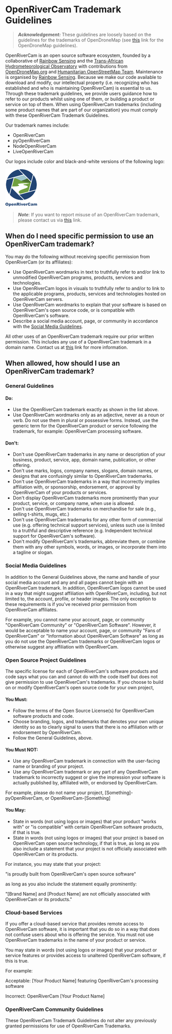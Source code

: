 # OpenRiverCam Trademark Guidelines

> **_Acknowledgement:_** These guidelines are loosely based on the guidelines for the trademarks of OpenDroneMap (see [this](https://github.com/OpenDroneMap/documents/blob/master/TRADEMARK.md) link for the OpenDroneMap guidelines).

OpenRiverCam is an open source software ecosystem, founded by a collaborative of [Rainbow Sensing](https://rainbowsensing.com/) and the [Trans-African Hydrometeorological Observatory](https://tahmo.org/) with contributions from [OpenDroneMap.org](https://opendronemap.org/) and [Humanitarian OpenStreetMap Team](https://www.hotosm.org/). Maintenance is organised by [Rainbow Sensing](https://rainbowsensing.com/). Because we make our code available to download and modify, our intellectual property (i.e. recognizing who has established and who is maintaining OpenRiverCam) is essential to us. Through these trademark guidelines, we provide users guidance how to refer to our products whilst using one of them, or building a product or service on top of them. When using OpenRiverCam trademarks (including some product names that are part of our organization) you must comply with these OpenRiverCam Trademark Guidelines.

Our trademark names include:

 * OpenRiverCam
 * pyOpenRiverCam
 * NodeOpenRiverCam
 * LiveOpenRiverCam

Our logos include color and black-and-white versions of the following logo:

 ![ORC](https://raw.githubusercontent.com/localdevices/pyorc/176-implement-openrivercam-logo/docs/_static/orc_logo_color.png)

> **_Note_**: If you want to report misuse of an OpenRiverCam trademark, please contact us via [this](https://rainbowsensing.com/index.php/contact-2/) link.

## When do I need specific permission to use an OpenRiverCam trademark?

You may do the following without receiving specific permission from OpenRiverCam (or its affiliates):

 * Use OpenRiverCam wordmarks in text to truthfully refer to and/or link to unmodified OpenRiverCam programs, products, services and technologies.
 * Use OpenRiverCam logos in visuals to truthfully refer to and/or to link to the applicable programs, products, services and technologies hosted on OpenRiverCam servers.
 * Use OpenRiverCam wordmarks to explain that your software is based on OpenRiverCam's open source code, or is compatible with OpenRiverCam's software.
 * Describe a social media account, page, or community in accordance with the [Social Media Guidelines](#social-media-guidelines).

All other uses of an OpenRiverCam trademark require our prior written permission. This includes any use of a OpenRiverCam trademark in a domain name. Contact us at [this](https://rainbowsensing.com/index.php/contact-2/) link for more information.

## When allowed, how should I use an OpenRiverCam trademark?

### General Guidelines

#### Do:

 * Use the OpenRiverCam trademark exactly as shown in the list above.
 * Use OpenRiverCam wordmarks only as an adjective, never as a noun or verb. Do not use them in plural or possessive forms. Instead, use the generic term for the OpenRiverCam product or service following the trademark, for example: OpenRiverCam processing software.

#### Don't:

 * Don't use OpenRiverCam trademarks in any name or description of your business, product, service, app, domain name, publication, or other offering.
 * Don't use marks, logos, company names, slogans, domain names, or designs that are confusingly similar to OpenRiverCam trademarks.
 * Don't use OpenRiverCam trademarks in a way that incorrectly implies affiliation with, or sponsorship, endorsement, or approval by OpenRiverCam of your products or services.
 * Don't display OpenRiverCam trademarks more prominently than your product, service, or company name, when use is allowed.
 * Don't use OpenRiverCam trademarks on merchandise for sale (e.g., selling t-shirts, mugs, etc.)
 * Don't use OpenRiverCam trademarks for any other form of commercial use (e.g. offering technical support services), unless such use is limited to a truthful and descriptive reference (e.g. Independent technical support for OpenRiverCam's software).
 * Don't modify OpenRiverCam's trademarks, abbreviate them, or combine them with any other symbols, words, or images, or incorporate them into a tagline or slogan.

 ### Social Media Guidelines

In addition to the General Guidelines above, the name and handle of your social media account and any and all pages cannot begin with an OpenRiverCam trademark. In addition, OpenRiverCam logos cannot be used in a way that might suggest affiliation with OpenRiverCam, including, but not limited to, the account, profile, or header images. The only exception to these requirements is if you've received prior permission from OpenRiverCam affiliates.

For example, you cannot name your account, page, or community "OpenRiverCam Community" or "OpenRiverCam Software". However, it would be acceptable to name your account, page, or community "Fans of OpenRiverCam" or "Information about OpenRiverCam Software" as long as you do not use the OpenRiverCam trademarks or OpenRiverCam logos or otherwise suggest any affiliation with OpenRiverCam.

### Open Source Project Guidelines

The specific license for each of OpenRiverCam's software products and code says what you can and cannot do with the code itself but does not give permission to use OpenRiverCam's trademarks. If you choose to build on or modify OpenRiverCam's open source code for your own project,

#### You Must:

 * Follow the terms of the Open Source License(s) for OpenRiverCam software products and code.
 * Choose branding, logos, and trademarks that denotes your own unique identity so as to clearly signal to users that there is no affiliation with or endorsement by OpenRiverCam.
 * Follow the General Guidelines, above.

#### You Must NOT:

* Use any OpenRiverCam trademark in connection with the user-facing name or branding of your project.
 * Use any OpenRiverCam trademark or any part of any OpenRiverCam trademark to incorrectly suggest or give the impression your software is actually published by, affiliated with, or endorsed by OpenRiverCam.

For example, please do not name your project, [Something]-pyOpenRiverCam, or OpenRiverCam-[Something]

#### You May:

 * State in words (not using logos or images) that your product "works with" or "is compatible" with certain OpenRiverCam software products, if that is true.
 * State in words (not using logos or images) that your project is based on OpenRiverCam open source technology, if that is true, as long as you also include a statement that your project is not officially associated with OpenRiverCam or its products.

For instance, you may state that your project:

"is proudly built from OpenRiverCam's open source software"

as long as you also include the statement equally prominently:

"[Brand Name] and [Product Name] are not officially associated with OpenRiverCam or its products."

### Cloud-based Services

If you offer a cloud-based service that provides remote access to OpenRiverCam software, it is important that you do so in a way that does not confuse users about who is offering the service. You must not use OpenRiverCam trademarks in the name of your product or service.

You may state in words (not using logos or images) that your product or service features or provides access to unaltered OpenRiverCam software, if this is true.

For example:

Acceptable: [Your Product Name] featuring OpenRiverCam's processing software

Incorrect: OpenRiverCam [Your Product Name]

### OpenRiverCam Community Guidelines

These OpenRiverCam Trademark Guidelines do not alter any previously granted permissions for use of OpenRiverCam Trademarks.
